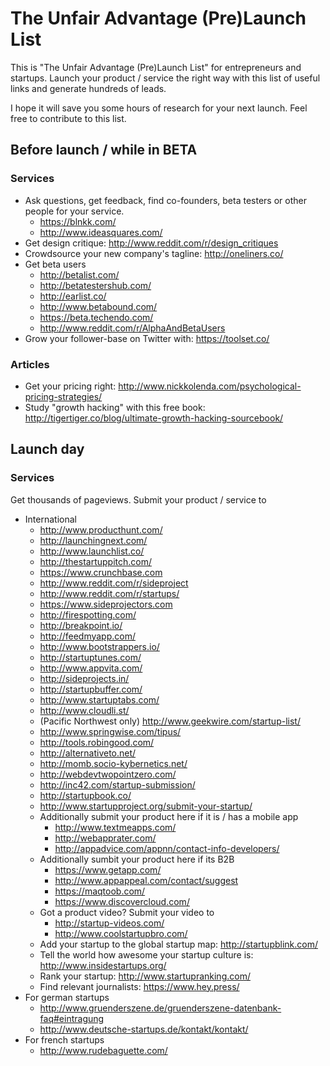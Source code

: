 # The Unfair Advantage (Pre)Launch List

This is "The Unfair Advantage (Pre)Launch List" for entrepreneurs and startups. Launch your product / service the right way with this list of useful links and generate hundreds of leads. 

I hope it will save you some hours of research for your next launch. Feel free to contribute to this list.

## Before launch / while in BETA

### Services
- Ask questions, get feedback, find co-founders, beta testers or other people for your service.
  - https://blnkk.com/
  - http://www.ideasquares.com/
- Get design critique: http://www.reddit.com/r/design_critiques 
- Crowdsource your new company's tagline: http://oneliners.co/
- Get beta users
  - http://betalist.com/
  - http://betatestershub.com/
  - http://earlist.co/
  - http://www.betabound.com/
  - https://beta.techendo.com/
  - http://www.reddit.com/r/AlphaAndBetaUsers
- Grow your follower-base on Twitter with: https://toolset.co/

### Articles
- Get your pricing right: http://www.nickkolenda.com/psychological-pricing-strategies/
- Study "growth hacking" with this free book: http://tigertiger.co/blog/ultimate-growth-hacking-sourcebook/


## Launch day

### Services
Get thousands of pageviews. Submit your product / service to
- International
  - http://www.producthunt.com/
  - http://launchingnext.com/
  - http://www.launchlist.co/
  - http://thestartuppitch.com/
  - https://www.crunchbase.com
  - http://www.reddit.com/r/sideproject 
  - http://www.reddit.com/r/startups/
  - https://www.sideprojectors.com
  - http://firespotting.com/
  - http://breakpoint.io/
  - http://feedmyapp.com/
  - http://www.bootstrappers.io/
  - http://startuptunes.com/
  - http://www.appvita.com/
  - http://sideprojects.in/
  - http://startupbuffer.com/
  - http://www.startuptabs.com/
  - http://www.cloudli.st/
  - (Pacific Northwest only) http://www.geekwire.com/startup-list/
  - http://www.springwise.com/tipus/
  - http://tools.robingood.com/
  - http://alternativeto.net/
  - http://momb.socio-kybernetics.net/
  - http://webdevtwopointzero.com/
  - http://inc42.com/startup-submission/
  - http://startupbook.co/
  - http://www.startupproject.org/submit-your-startup/
  - Additionally submit your product here if it is / has a mobile app
    - http://www.textmeapps.com/
    - http://webapprater.com/
    - http://appadvice.com/appnn/contact-info-developers/
  - Additionally sumbit your product here if its B2B
    - https://www.getapp.com/
    - http://www.appappeal.com/contact/suggest
    - https://maqtoob.com/
    - https://www.discovercloud.com/
  - Got a product video? Submit your video to
    - http://startup-videos.com/
    - http://www.coolstartupbro.com/
  - Add your startup to the global startup map: http://startupblink.com/
  - Tell the world how awesome your startup culture is: http://www.insidestartups.org/
  - Rank your startup: http://www.startupranking.com/
  - Find relevant journalists: https://www.hey.press/
- For german startups
  - http://www.gruenderszene.de/gruenderszene-datenbank-faq#eintragung
  - http://www.deutsche-startups.de/kontakt/kontakt/
- For french startups
  - http://www.rudebaguette.com/